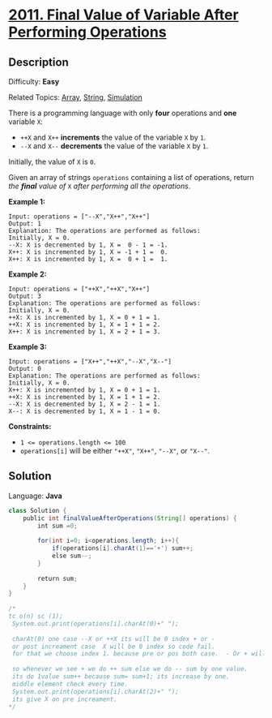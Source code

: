 # [2011\. Final Value of Variable After Performing Operations](https://leetcode.com/problems/final-value-of-variable-after-performing-operations/)

## Description

Difficulty: **Easy**  

Related Topics: [Array](https://leetcode.com/tag/array/), [String](https://leetcode.com/tag/string/), [Simulation](https://leetcode.com/tag/simulation/)


There is a programming language with only **four** operations and **one** variable `X`:

*   `++X` and `X++` **increments** the value of the variable `X` by `1`.
*   `--X` and `X--` **decrements** the value of the variable `X` by `1`.

Initially, the value of `X` is `0`.

Given an array of strings `operations` containing a list of operations, return _the **final** value of_ `X` _after performing all the operations_.

**Example 1:**

```
Input: operations = ["--X","X++","X++"]
Output: 1
Explanation: The operations are performed as follows:
Initially, X = 0.
--X: X is decremented by 1, X =  0 - 1 = -1.
X++: X is incremented by 1, X = -1 + 1 =  0.
X++: X is incremented by 1, X =  0 + 1 =  1.
```

**Example 2:**

```
Input: operations = ["++X","++X","X++"]
Output: 3
Explanation: The operations are performed as follows:
Initially, X = 0.
++X: X is incremented by 1, X = 0 + 1 = 1.
++X: X is incremented by 1, X = 1 + 1 = 2.
X++: X is incremented by 1, X = 2 + 1 = 3.
```

**Example 3:**

```
Input: operations = ["X++","++X","--X","X--"]
Output: 0
Explanation: The operations are performed as follows:
Initially, X = 0.
X++: X is incremented by 1, X = 0 + 1 = 1.
++X: X is incremented by 1, X = 1 + 1 = 2.
--X: X is decremented by 1, X = 2 - 1 = 1.
X--: X is decremented by 1, X = 1 - 1 = 0.
```

**Constraints:**

*   `1 <= operations.length <= 100`
*   `operations[i]` will be either `"++X"`, `"X++"`, `"--X"`, or `"X--"`.


## Solution

Language: **Java**

```java
class Solution {
    public int finalValueAfterOperations(String[] operations) {
        int sum =0;
        
        for(int i=0; i<operations.length; i++){
            if(operations[i].charAt(1)=='+') sum++;
            else sum--;
        }
        
        return sum;
    }
}
​
/*
tc o(n) sc (1);
 System.out.print(operations[i].charAt(0)+" ");
 
 charAt(0) one case --X or ++X its will be 0 index + or -
 or post increament case  X will be 0 index so code fail.
 for that we choose index 1. because pre or pos both case.  - Or + will be on 1 index.
 
 so whenever we see + we do ++ sum else we do -- sum by one value. 
 its do 1value sum++ because sum= sum+1; its increase by one.
 middle element check every time.
 System.out.print(operations[i].charAt(2)+" ");
 its give X on pre increament.
*/
```


